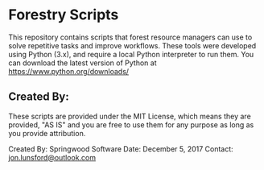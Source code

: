 # Forestry Scripts
This repository contains scripts that forest resource managers can use to solve repetitive tasks
and improve workflows.  These tools were developed using Python (3.x), and require a local
Python interpreter to run them.  You can download the latest version of Python at
https://www.python.org/downloads/


## Created By:
These scripts are provided under the MIT License, which means they are provided, "AS IS" and you are free to use them for any purpose as long as you provide attribution.

Created By:  	Springwood Software
Date:			December 5, 2017
Contact:		jon.lunsford@outlook.com


